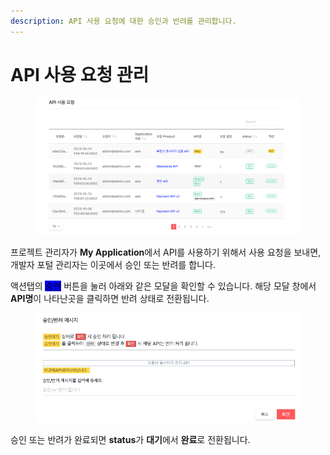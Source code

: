 ```yaml
---
description: API 사용 요청에 대한 승인과 반려를 관리합니다.
---
```


# API 사용 요청 관리

<figure><img src="../../.gitbook/assets/image (2) (1) (1) (1) (1) (1).png" alt=""><figcaption></figcaption></figure>

프로젝트 관리자가 **My Application**에서 API를 사용하기 위해서 사용 요청을 보내면, 개발자 포털 관리자는 이곳에서 승인 또는 반려를 합니다.

액션탭의 <mark style="background-color:blue;">승인</mark> 버튼을 눌러 아래와 같은 모달을 확인할 수 있습니다. 해당 모달 창에서 **API명**이 나타난곳을 클릭하면 반려 상태로 전환됩니다.

<figure><img src="../../.gitbook/assets/image (3) (1) (1) (1) (1).png" alt=""><figcaption></figcaption></figure>

승인 또는 반려가 완료되면 **status**가 **대기**에서 **완료**로 전환됩니다.
